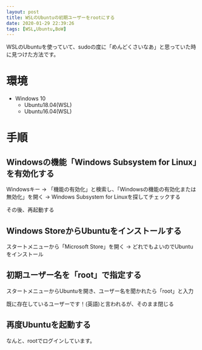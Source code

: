```yaml
---
layout: post
title: WSLのUbuntuの初期ユーザーをrootにする
date: 2020-01-29 22:39:26
tags: [WSL,Ubuntu,BoW]
---
```


WSLのUbuntuを使っていて、sudoの度に「めんどくさいなあ」と思っていた時に見つけた方法です。

# 環境

- Windows 10
  - Ubuntu18.04(WSL)
  - Ubuntu16.04(WSL)

# 手順

## Windowsの機能「Windows Subsystem for Linux」を有効化する

Windowsキー -> 「機能の有効化」と検索し、「Windowsの機能の有効化または無効化」を開く -> Windows Subsystem for Linuxを探してチェックする

その後、再起動する

## Windows StoreからUbuntuをインストールする

スタートメニューから「Microsoft Store」を開く -> どれでもよいのでUbuntuをインストール

## 初期ユーザー名を「root」で指定する

スタートメニューからUbuntuを開き、ユーザー名を聞かれたら「root」と入力

既に存在しているユーザーです！(英語)と言われるが、そのまま閉じる

## 再度Ubuntuを起動する

なんと、rootでログインしています。
